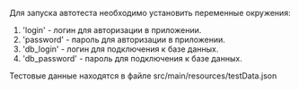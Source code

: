 Для запуска автотеста необходимо установить переменные окружения:
1) 'login' - логин для авторизации в приложении.
2) 'password' - пароль для авторизации в приложении.
3) 'db_login' - логин для подключения к базе данных.
4) 'db_password' - пароль для подключения к базе данных.

Тестовые данные находятся в файле src/main/resources/testData.json